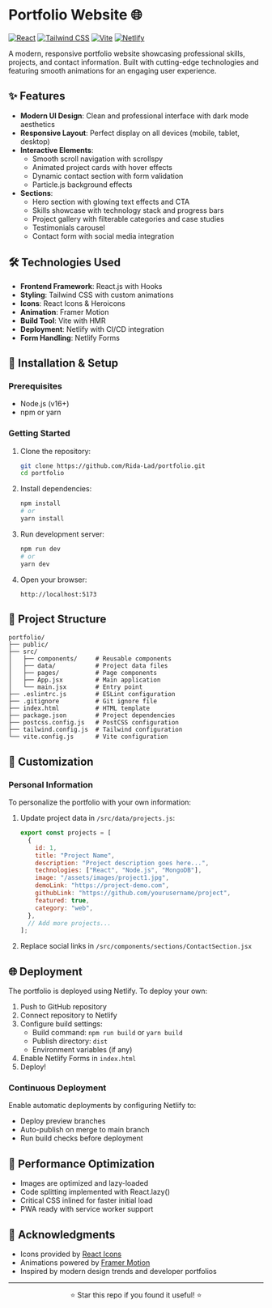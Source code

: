 # Portfolio Website 🌐

[![React](https://img.shields.io/badge/React-20232A?style=for-the-badge&logo=react&logoColor=61DAFB)](https://reactjs.org/)
[![Tailwind CSS](https://img.shields.io/badge/Tailwind_CSS-38B2AC?style=for-the-badge&logo=tailwind-css&logoColor=white)](https://tailwindcss.com/)
[![Vite](https://img.shields.io/badge/Vite-B73BFE?style=for-the-badge&logo=vite&logoColor=FFD62E)](https://vitejs.dev/)
[![Netlify](https://img.shields.io/badge/Netlify-00C7B7?style=for-the-badge&logo=netlify&logoColor=white)](https://www.netlify.com/)

A modern, responsive portfolio website showcasing professional skills, projects, and contact information. Built with cutting-edge technologies and featuring smooth animations for an engaging user experience.

## ✨ Features

- **Modern UI Design**: Clean and professional interface with dark mode aesthetics
- **Responsive Layout**: Perfect display on all devices (mobile, tablet, desktop)
- **Interactive Elements**:
  - Smooth scroll navigation with scrollspy
  - Animated project cards with hover effects
  - Dynamic contact section with form validation
  - Particle.js background effects
- **Sections**:
  - Hero section with glowing text effects and CTA
  - Skills showcase with technology stack and progress bars
  - Project gallery with filterable categories and case studies
  - Testimonials carousel
  - Contact form with social media integration

## 🛠️ Technologies Used

- **Frontend Framework**: React.js with Hooks
- **Styling**: Tailwind CSS with custom animations
- **Icons**: React Icons & Heroicons
- **Animation**: Framer Motion
- **Build Tool**: Vite with HMR
- **Deployment**: Netlify with CI/CD integration
- **Form Handling**: Netlify Forms

## 🚀 Installation & Setup

### Prerequisites
- Node.js (v16+)
- npm or yarn

### Getting Started

1. Clone the repository:
   ```bash
   git clone https://github.com/Rida-Lad/portfolio.git
   cd portfolio
   ```

2. Install dependencies:
   ```bash
   npm install
   # or
   yarn install
   ```

3. Run development server:
   ```bash
   npm run dev
   # or
   yarn dev
   ```

4. Open your browser:
   ```
   http://localhost:5173
   ```

## 📁 Project Structure

```
portfolio/
├── public/
├── src/
│   ├── components/     # Reusable components
│   ├── data/           # Project data files
│   ├── pages/          # Page components
│   ├── App.jsx         # Main application
│   └── main.jsx        # Entry point
├── .eslintrc.js        # ESLint configuration
├── .gitignore          # Git ignore file
├── index.html          # HTML template
├── package.json        # Project dependencies
├── postcss.config.js   # PostCSS configuration
├── tailwind.config.js  # Tailwind configuration
└── vite.config.js      # Vite configuration
```

## 🎨 Customization

### Personal Information
To personalize the portfolio with your own information:

1. Update project data in `/src/data/projects.js`:
   ```javascript
   export const projects = [
     {
       id: 1,
       title: "Project Name",
       description: "Project description goes here...",
       technologies: ["React", "Node.js", "MongoDB"],
       image: "/assets/images/project1.jpg",
       demoLink: "https://project-demo.com",
       githubLink: "https://github.com/yourusername/project",
       featured: true,
       category: "web",
     },
     // Add more projects...
   ];
   ```


2. Replace social links in `/src/components/sections/ContactSection.jsx`

## 🌐 Deployment

The portfolio is deployed using Netlify. To deploy your own:

1. Push to GitHub repository
2. Connect repository to Netlify
3. Configure build settings:
   - Build command: `npm run build` or `yarn build`
   - Publish directory: `dist`
   - Environment variables (if any)
4. Enable Netlify Forms in `index.html`
5. Deploy!

### Continuous Deployment

Enable automatic deployments by configuring Netlify to:
- Deploy preview branches
- Auto-publish on merge to main branch
- Run build checks before deployment

## 🔧 Performance Optimization

- Images are optimized and lazy-loaded
- Code splitting implemented with React.lazy()
- Critical CSS inlined for faster initial load
- PWA ready with service worker support


## 🙏 Acknowledgments

- Icons provided by [React Icons](https://react-icons.github.io/react-icons/)
- Animations powered by [Framer Motion](https://www.framer.com/motion/)
- Inspired by modern design trends and developer portfolios

---

<div align="center">
  <p>⭐ Star this repo if you found it useful! ⭐</p>
</div>
